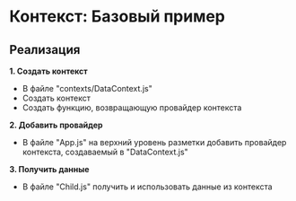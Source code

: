 # Контекст: Базовый пример

## Реализация
**1. Создать контекст**
- В файле "contexts/DataContext.js"
- Создать контекст
- Создать функцию, возвращающую провайдер контекста

**2. Добавить провайдер**
- В файле "App.js" на верхний уровень разметки добавить провайдер контекста, создаваемый в "DataContext.js"

**3. Получить данные**
- В файле "Child.js" получить и использовать данные из контекста